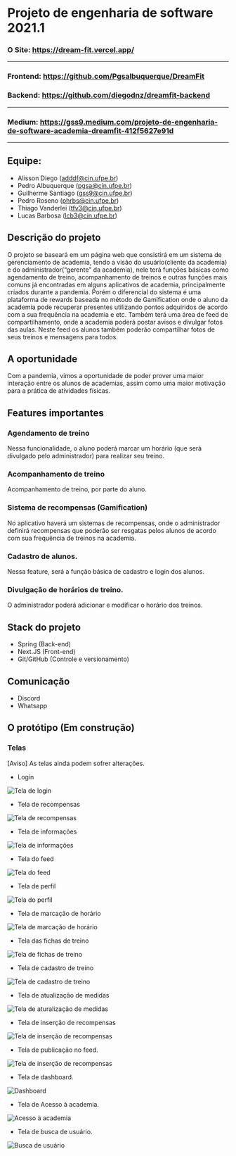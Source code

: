 # Projeto de engenharia de software 2021.1

### O Site: https://dream-fit.vercel.app/
-------
### Frontend: https://github.com/Pgsalbuquerque/DreamFit
### Backend: https://github.com/diegodnz/dreamfit-backend
-------
### Medium: https://gss9.medium.com/projeto-de-engenharia-de-software-academia-dreamfit-412f5627e91d
-------
## Equipe:
- Alisson Diego (adddf@cin.ufpe.br)
- Pedro Albuquerque (pgsa@cin.ufpe.br)
- Guilherme Santiago (gss9@cin.ufpe.br)
- Pedro Roseno (phrbs@cin.ufpe.br)
- Thiago Vanderlei (tfv3@cin.ufpe.br)
- Lucas Barbosa (lcb3@cin.ufpe.br)

## Descrição do projeto

 O projeto se baseará em um página web que consistirá em um sistema de gerenciamento de academia, tendo a visão do usuário(cliente da academia) e do administrador(“gerente” da academia), nele terá funções básicas como agendamento de treino, acompanhamento de treinos e outras funções mais comuns já encontradas em alguns aplicativos de academia, principalmente criados durante a pandemia. Porém o diferencial do sistema é uma plataforma de rewards baseada no método de Gamification onde o aluno da academia pode recuperar presentes utilizando pontos adquiridos de acordo com a sua frequência na academia e etc. Também terá uma área de feed de compartilhamento, onde a academia poderá postar avisos e divulgar fotos das aulas. Neste feed os alunos também poderão compartilhar fotos de seus treinos e mensagens para todos.
 
## A oportunidade
 
 Com a pandemia, vimos a oportunidade de poder prover uma maior interação entre os alunos de academias, assim como uma maior motivação para a prática de atividades físicas.
 
## Features importantes

### Agendamento de treino
  Nessa funcionalidade, o aluno poderá marcar um horário (que será divulgado pelo administrador) para realizar seu treino.
### Acompanhamento de treino
  Acompanhamento de treino, por parte do aluno.
### Sistema de recompensas (Gamification)
  No aplicativo haverá um sistemas de recompensas, onde o administrador definirá recompensas que poderão ser resgatas pelos alunos de acordo com sua frequência de treinos na academia.
### Cadastro de alunos.
  Nessa feature, será a função básica de cadastro e login dos alunos.
### Divulgação de horários de treino.
  O administrador poderá adicionar e modificar o horário dos treinos.

## Stack do projeto

- Spring (Back-end)
- Next.JS (Front-end)
- Git/GitHub (Controle e versionamento)

## Comunicação

- Discord
- Whatsapp

## O protótipo (Em construção)

### Telas

[Aviso] As telas ainda podem sofrer alterações.

- Login

![Tela de login](https://i.imgur.com/onHPhS2.png)



- Tela de recompensas

![Tela de recompensas](https://i.imgur.com/2BF2lYL.png)



- Tela de informações

![Tela de informações](https://i.imgur.com/4S7dGtr.png)



- Tela do feed

![Tela do feed](https://i.imgur.com/Q21Vxsh.png)


- Tela de perfil

![Tela do perfil](https://i.imgur.com/TcgpXa5.png)


- Tela de marcação de horário

![Tela de marcação de horário](https://i.imgur.com/eQd4zr6.png)


- Tela das fichas de treino

![Tela de fichas de treino](https://i.imgur.com/NAUxA3c.png)

- Tela de cadastro de treino

![Tela de cadastro de treino](https://i.imgur.com/WMfGzRu.png)

- Tela de atualização de medidas

![Tela de aturalização de medidas](https://i.imgur.com/myrCJRP.png)

- Tela de inserção de recompensas

![Tela de inserção de recompensas](https://i.imgur.com/IIEWp4X.png)

- Tela de publicação no feed.

![Tela de inserção de recompensas](https://i.imgur.com/XxelFGS.png)

- Tela de dashboard.

![Dashboard](https://i.imgur.com/MlGwmr0.png)

- Tela de Acesso à academia.

![Acesso à academia](https://i.imgur.com/SpE3RYq.png)

- Tela de busca de usuário.

![Busca de usuário](https://i.imgur.com/kGeHVFX.png)






